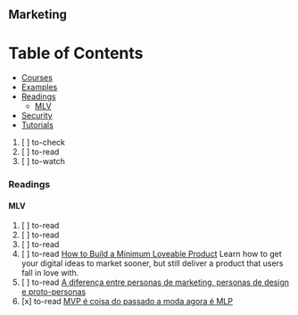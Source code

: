 ## Marketing

# Table of Contents
<!-- MarkdownTOC depth=4 -->
  - [Courses](#courses)
  - [Examples](#examples)
  - [Readings](#readings)
    - [MLV](#mlv)
  - [Security](#security)
  - [Tutorials](#tutorials)
<!-- /MarkdownTOC -->

  1. [ ] to-check []()
  1. [ ] to-read []()
  1. [ ] to-watch []()

### Readings

#### MLV

  1. [ ] to-read []()
  1. [ ] to-read []()
  1. [ ] to-read []()
  1. [ ] to-read [How to Build a Minimum Loveable Product](https://medium.com/the-happy-startup-school/beyond-mvp-10-steps-to-make-your-product-minimum-loveable-51800164ae0c) Learn how to get your digital ideas to market sooner, but still deliver a product that users fall in love with.
  1. [ ] to-read [A diferença entre personas de marketing, personas de design e proto-personas](https://brasil.uxdesign.cc/a-diferen%C3%A7a-entre-personas-de-marketing-personas-de-design-e-proto-personas-3375ead5b725)
  1. [x] to-read [MVP é coisa do passado a moda agora é MLP](https://medium.com/collabcode/mvp-%C3%A9-coisa-do-passado-a-moda-agora-%C3%A9-mlp-4446fc476006)
